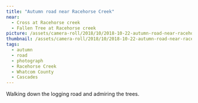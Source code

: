 ```yaml
---
title: "Autumn road near Racehorse Creek"
near:
  - Cross at Racehorse creek
  - Fallen Tree at Racehorse creek
picture: /assets/camera-roll/2018/10/2018-10-22-autumn-road-near-racehorse-creek/20181022_232728508_iOS.jpg
thumbnail: /assets/camera-roll/2018/10/2018-10-22-autumn-road-near-racehorse-creek/20181022_232728508_iOS-thumbnail.jpg
tags:
  - autumn
  - road
  - photograph
  - Racehorse Creek
  - Whatcom County
  - Cascades
---
```

Walking down the logging road and admiring the trees.